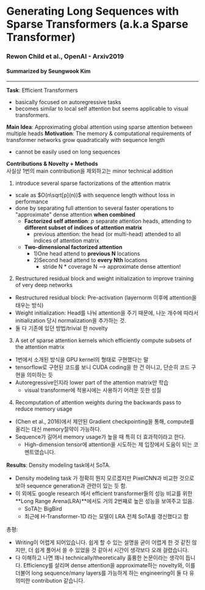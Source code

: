 # Generating Long Sequences with Sparse Transformers (a.k.a Sparse Transformer)
### Rewon Child et al., OpenAI - Arxiv2019
#### Summarized by Seungwook Kim
---

**Task**: Efficient Transformers
* basically focused on autoregressive tasks
* becomes similar to local self attention but seems applicable to visual transformers.

**Main Idea**: Approximating global attention using sparse attention between multiple heads
**Motivation**: The memory & computational requirements of transformer networks grow quadratically with sequence length
* cannot be easily used on long sequences


**Contributions & Novelty + Methods** \
사실상 1번의 main contribution을 제외하고는 minor technical addition


1. introduce several sparse factorizations of the attention matrix
* scale as $O(n\sqrt[p](n))$ with sequence length without loss in performance
* done by separating full attention to several faster operations to "approximate" dense attention **when combined**
    * **Factorized self attention**: $p$ separate attention heads, attending to **different subset of indices of attention matrix**
      * previous attention: the head (or multi-head) attended to all indices of attention matrix
    * **Two-dimensional factorized attention**
      * 1)One head attend to **previous N** locations
      * 2)Second head attend to **every Nth** locations
        * stride N * coverage N --> approximate dense attention!

2. Restructured residual block and weight initialization to improve training of very deep networks
* Restructured residual block: Pre-activation (layernorm 이후에 attention을 태우는 방식)
* Weight initialization: Head를 나눠 attention을 주기 때문에, 나눈 개수에 따라서 initialization 당시 normalization을 추가하는 것.
* 둘 다 기존에 있던 방법/trivial 한 novelty 

3. A set of sparse attention kernels which efficiently compute subsets of the attention matrix
* 1번에서 소개된 방식을 GPU kernel의 형태로 구현했다는 말
* tensorflow로 구현된 코드를 보니 CUDA coding을 한 건 아니고, 단순히 코드 구현을 의미하는 듯
* Autoregressive인지라 lower part of the attention matrix만 학습
  * visual transformer에 적용시에는 사용하기 어려운 듯한 성질

4. Recomputation of attention weights during the backwards pass to reduce memory usage
* (Chen et al., 2016)에서 제안된 Gradient checkpointing을 통해, compute를 올리는 대신 memory절약이 가능하다.
* Sequence가 길어서 memory usage가 높을 때 특히 더 효과적이라고 한다.
  * High-dimension tensor에 attention을 시도하는 제 입장에서 도움이 되는 코멘트였습니다.

**Results**: Density modeling task에서 SoTA.
* Density modeling task 가 정확히 뭔지 모르겠지만 PixelCNN과 비교한 것으로 보아 sequence generation과 관련이 있는 듯 함.
* 이 외에도 google research 에서 efficient transformer들의 성능 비교를 위한 **Long Range Arena(LRA)**에서도 거의 2번쨰로 높은 성능을 보여주고 있음.
    * SoTA는 BigBird
    * 최근에 H-Transformer-1D 라는 모델이 LRA 전체 SoTA를 갱신했다고 함

총평:
* Writing이 어렵게 되어있습니다. 쉽게 할 수 있는 설명을 굳이 어렵게 한 것 같진 않지만, 더 쉽게 풀어서 쓸 수 있었을 것 같아서 시간이 생각보다 오래 걸렸습니다.
* 다 이해하고 나면 꽤나 technically/theoretically 훌륭한 논문이라는 생각이 듭니다. Efficiency를 살리며 dense attention을 approximate하는 novelty와, 이를 더불어 long sequence/many layers를 가능하게 하는 engineering이 둘 다 유의미한 contribution 같습니다.
